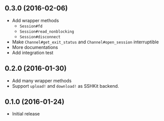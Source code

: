 ## 0.3.0 (2016-02-06)
- Add wrapper methods
    - `Session#fd`
    - `Session#read_nonblocking`
    - `Session#disconnect`
- Make `Channel#get_exit_status` and `Channel#open_session` interruptible
- More documentations
- Add integration test

## 0.2.0 (2016-01-30)
- Add many wrapper methods
- Support `upload!` and `download!` as SSHKit backend.

## 0.1.0 (2016-01-24)
- Initial release
